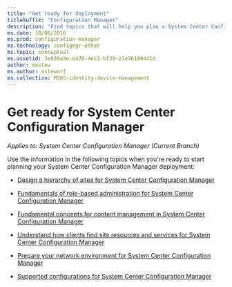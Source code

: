 ```yaml
---
title: "Get ready for deployment"
titleSuffix: "Configuration Manager"
description: "Find topics that will help you plan a System Center Configuration Manager deployment."
ms.date: 10/06/2016
ms.prod: configuration-manager
ms.technology: configmgr-other
ms.topic: conceptual
ms.assetid: 3e839a3e-e476-4ec2-bf29-21e78180441d
author: mestew
ms.author: mstewart
ms.collection: M365-identity-device-management
---
```

# Get ready for System Center Configuration Manager

*Applies to: System Center Configuration Manager (Current Branch)*

Use the information in the following topics when you're ready to start planning your System Center Configuration Manager deployment:  


  -   [Design a hierarchy of sites for System Center Configuration Manager](../../core/plan-design/hierarchy/design-a-hierarchy-of-sites.md)  

  -   [Fundamentals of role-based administration for System Center Configuration Manager](../../core/understand/fundamentals-of-role-based-administration.md)  

  -   [Fundamental concepts for content management in System Center Configuration Manager](../../core/plan-design/hierarchy/fundamental-concepts-for-content-management.md)  

  -   [Understand how clients find site resources and services for System Center Configuration Manager](../../core/plan-design/hierarchy/understand-how-clients-find-site-resources-and-services.md)  

-   [Prepare your network environment for System Center Configuration Manager](/sccm/core/plan-design/network/configure-firewalls-ports-domains)  

-   [Supported configurations for System Center Configuration Manager](../../core/plan-design/configs/supported-configurations.md)  
